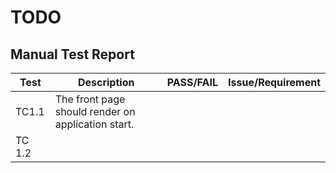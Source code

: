 # TODO

## Manual Test Report

| Test | Description               | PASS/FAIL | Issue/Requirement |
|------|---------------------------|------------------|-----------|
| TC1.1 | The front page should render on application start. |    |  |
| TC 1.2 | |    |  |